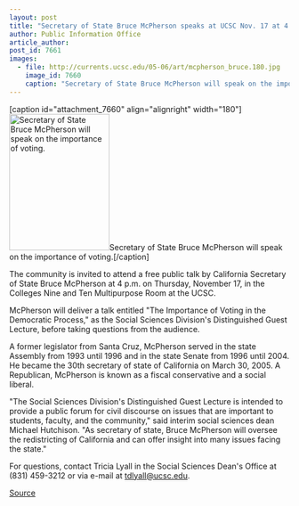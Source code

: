 ```yaml
---
layout: post
title: "Secretary of State Bruce McPherson speaks at UCSC Nov. 17 at 4 p.m."
author: Public Information Office
article_author: 
post_id: 7661
images:
  - file: http://currents.ucsc.edu/05-06/art/mcpherson_bruce.180.jpg
    image_id: 7660
    caption: "Secretary of State Bruce McPherson will speak on the importance of voting."
---
```


[caption id="attachment_7660" align="alignright" width="180"]<a href="http://dev-ucsc-news.pantheonsite.io/wp-content/uploads/2005/11/mcpherson_bruce.180.jpg"><img class="size-full wp-image-7660" src="http://dev-ucsc-news.pantheonsite.io/wp-content/uploads/2005/11/mcpherson_bruce.180.jpg" alt="Secretary of State Bruce McPherson will speak on the importance of voting." width="180" height="245" /></a>Secretary of State Bruce McPherson will speak on the importance of voting.[/caption]
<a name="content" id="content"></a>
<p>
  The community is invited to attend a free public talk by California Secretary of State Bruce McPherson at 4 p.m. on Thursday, November 17, in the Colleges Nine and Ten Multipurpose Room at the UCSC.
</p>
<p>
  McPherson will deliver a talk entitled "The Importance of Voting in the Democratic Process," as the Social Sciences Division's Distinguished Guest Lecture, before taking questions from the audience.
</p>
<p>
  A former legislator from Santa Cruz, McPherson served in the state Assembly from 1993 until 1996 and in the state Senate from 1996 until 2004. He became the 30th secretary of state of California on March 30, 2005. A Republican, McPherson is known as a fiscal conservative and a social liberal.
</p>
<p>
  "The Social Sciences Division's Distinguished Guest Lecture is intended to provide a public forum for civil discourse on issues that are important to students, faculty, and the community," said interim social sciences dean Michael Hutchison. "As secretary of state, Bruce McPherson will oversee the redistricting of California and can offer insight into many issues facing the state."
</p>
<p>
  For questions, contact Tricia Lyall in the Social Sciences Dean's Office at (831) 459-3212 or via e-mail at <a href="mailto:tdlyall@ucsc.edu">tdlyall@ucsc.edu</a>.
</p>
<p><a href="http://www1.ucsc.edu/currents/05-06/11-14/brief-mcpherson.asp" title="Permalink to brief-mcpherson">Source</a></p>
